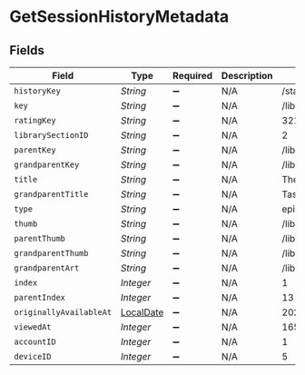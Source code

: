# GetSessionHistoryMetadata


## Fields

| Field                                                                           | Type                                                                            | Required                                                                        | Description                                                                     | Example                                                                         |
| ------------------------------------------------------------------------------- | ------------------------------------------------------------------------------- | ------------------------------------------------------------------------------- | ------------------------------------------------------------------------------- | ------------------------------------------------------------------------------- |
| `historyKey`                                                                    | *String*                                                                        | :heavy_minus_sign:                                                              | N/A                                                                             | /status/sessions/history/1                                                      |
| `key`                                                                           | *String*                                                                        | :heavy_minus_sign:                                                              | N/A                                                                             | /library/metadata/32171                                                         |
| `ratingKey`                                                                     | *String*                                                                        | :heavy_minus_sign:                                                              | N/A                                                                             | 32171                                                                           |
| `librarySectionID`                                                              | *String*                                                                        | :heavy_minus_sign:                                                              | N/A                                                                             | 2                                                                               |
| `parentKey`                                                                     | *String*                                                                        | :heavy_minus_sign:                                                              | N/A                                                                             | /library/metadata/32170                                                         |
| `grandparentKey`                                                                | *String*                                                                        | :heavy_minus_sign:                                                              | N/A                                                                             | /library/metadata/32132                                                         |
| `title`                                                                         | *String*                                                                        | :heavy_minus_sign:                                                              | N/A                                                                             | The Noise That Blue Makes                                                       |
| `grandparentTitle`                                                              | *String*                                                                        | :heavy_minus_sign:                                                              | N/A                                                                             | Taskmaster                                                                      |
| `type`                                                                          | *String*                                                                        | :heavy_minus_sign:                                                              | N/A                                                                             | episode                                                                         |
| `thumb`                                                                         | *String*                                                                        | :heavy_minus_sign:                                                              | N/A                                                                             | /library/metadata/32171/thumb/-1                                                |
| `parentThumb`                                                                   | *String*                                                                        | :heavy_minus_sign:                                                              | N/A                                                                             | /library/metadata/32170/thumb/1654134301                                        |
| `grandparentThumb`                                                              | *String*                                                                        | :heavy_minus_sign:                                                              | N/A                                                                             | /library/metadata/32132/thumb/1703933346                                        |
| `grandparentArt`                                                                | *String*                                                                        | :heavy_minus_sign:                                                              | N/A                                                                             | /library/metadata/32132/art/1703933346                                          |
| `index`                                                                         | *Integer*                                                                       | :heavy_minus_sign:                                                              | N/A                                                                             | 1                                                                               |
| `parentIndex`                                                                   | *Integer*                                                                       | :heavy_minus_sign:                                                              | N/A                                                                             | 13                                                                              |
| `originallyAvailableAt`                                                         | [LocalDate](https://docs.oracle.com/javase/8/docs/api/java/time/LocalDate.html) | :heavy_minus_sign:                                                              | N/A                                                                             | 2022-04-14 00:00:00 +0000 UTC                                                   |
| `viewedAt`                                                                      | *Integer*                                                                       | :heavy_minus_sign:                                                              | N/A                                                                             | 1654139223                                                                      |
| `accountID`                                                                     | *Integer*                                                                       | :heavy_minus_sign:                                                              | N/A                                                                             | 1                                                                               |
| `deviceID`                                                                      | *Integer*                                                                       | :heavy_minus_sign:                                                              | N/A                                                                             | 5                                                                               |